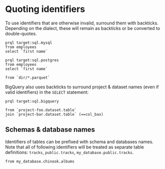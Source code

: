 # Quoting identifiers

To use identifiers that are otherwise invalid, surround them with backticks.
Depending on the dialect, these will remain as backticks or be converted to
double-quotes.

```prql
prql target:sql.mysql
from employees
select `first name`
```

```prql
prql target:sql.postgres
from employees
select `first name`
```

```prql
from `dir/*.parquet`
```

BigQuery also uses backticks to surround project & dataset names (even if valid
identifiers) in the `SELECT` statement:

```prql
prql target:sql.bigquery

from `project-foo.dataset.table`
join `project-bar.dataset.table` (==col_bax)
```

## Schemas & database names

Identifiers of tables can be prefixed with schema and databases names. Note that
all of following identifiers will be treated as separate table definitions:
`tracks`, `public.tracks`, `my_database.public.tracks`.

```prql
from my_database.chinook.albums
```

